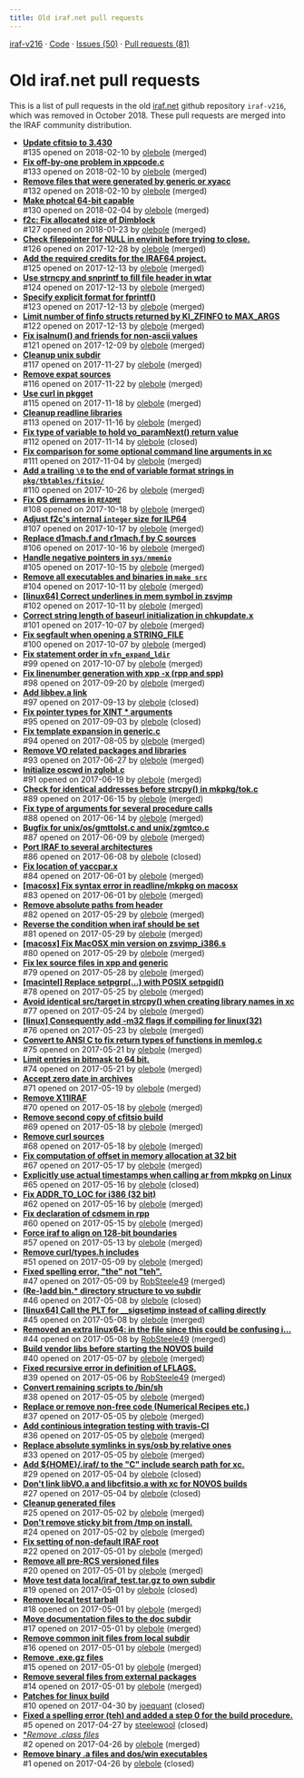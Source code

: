 ```yaml
---
title: Old iraf.net pull requests
---
```


[iraf-v216](/iraf-v216) · [Code](https://github.com/iraf-community/iraf/tree/iraf-v216) · [Issues (50)](/iraf-v216/issues) · [Pull requests (81)](/iraf-v216/issues/pulls)

# Old iraf.net pull requests
This is a list of pull requests in the old [iraf.net](https://github.com/iraf) github repository `iraf-v216`, which was removed in October 2018. These pull requests are merged into the IRAF community distribution.

* [**Update cfitsio to 3.430**](https://iraf-community.github.io/iraf-v216/issues/135)  
   #135 opened on 2018-02-10 by [olebole](https://github.com/olebole) (merged)
* [**Fix off-by-one problem in xppcode.c**](https://iraf-community.github.io/iraf-v216/issues/133)  
   #133 opened on 2018-02-10 by [olebole](https://github.com/olebole) (merged)
* [**Remove files that were generated by generic or xyacc**](https://iraf-community.github.io/iraf-v216/issues/132)  
   #132 opened on 2018-02-10 by [olebole](https://github.com/olebole) (merged)
* [**Make photcal 64-bit capable**](https://iraf-community.github.io/iraf-v216/issues/130)  
   #130 opened on 2018-02-04 by [olebole](https://github.com/olebole) (merged)
* [**f2c: Fix allocated size of Dimblock**](https://iraf-community.github.io/iraf-v216/issues/127)  
   #127 opened on 2018-01-23 by [olebole](https://github.com/olebole) (merged)
* [**Check filepointer for NULL in envinit before trying to close.**](https://iraf-community.github.io/iraf-v216/issues/126)  
   #126 opened on 2017-12-28 by [olebole](https://github.com/olebole) (merged)
* [**Add the required credits for the IRAF64 project.**](https://iraf-community.github.io/iraf-v216/issues/125)  
   #125 opened on 2017-12-13 by [olebole](https://github.com/olebole) (merged)
* [**Use strncpy and snprintf to fill file header in wtar**](https://iraf-community.github.io/iraf-v216/issues/124)  
   #124 opened on 2017-12-13 by [olebole](https://github.com/olebole) (merged)
* [**Specify explicit format for fprintf()**](https://iraf-community.github.io/iraf-v216/issues/123)  
   #123 opened on 2017-12-13 by [olebole](https://github.com/olebole) (merged)
* [**Limit number of finfo structs returned by KI_ZFINFO to MAX_ARGS**](https://iraf-community.github.io/iraf-v216/issues/122)  
   #122 opened on 2017-12-13 by [olebole](https://github.com/olebole) (merged)
* [**Fix isalnum() and friends for non-ascii values**](https://iraf-community.github.io/iraf-v216/issues/121)  
   #121 opened on 2017-12-09 by [olebole](https://github.com/olebole) (merged)
* [**Cleanup unix subdir**](https://iraf-community.github.io/iraf-v216/issues/117)  
   #117 opened on 2017-11-27 by [olebole](https://github.com/olebole) (merged)
* [**Remove expat sources**](https://iraf-community.github.io/iraf-v216/issues/116)  
   #116 opened on 2017-11-22 by [olebole](https://github.com/olebole) (merged)
* [**Use curl in pkgget**](https://iraf-community.github.io/iraf-v216/issues/115)  
   #115 opened on 2017-11-18 by [olebole](https://github.com/olebole) (merged)
* [**Cleanup readline libraries**](https://iraf-community.github.io/iraf-v216/issues/113)  
   #113 opened on 2017-11-16 by [olebole](https://github.com/olebole) (merged)
* [**Fix type of variable to hold vo_paramNext() return value**](https://iraf-community.github.io/iraf-v216/issues/112)  
   #112 opened on 2017-11-14 by [olebole](https://github.com/olebole) (closed)
* [**Fix comparison for some optional command line arguments in xc**](https://iraf-community.github.io/iraf-v216/issues/111)  
   #111 opened on 2017-11-04 by [olebole](https://github.com/olebole) (merged)
* [**Add a trailing `\0` to the end of variable format strings in `pkg/tbtables/fitsio/`**](https://iraf-community.github.io/iraf-v216/issues/110)  
   #110 opened on 2017-10-26 by [olebole](https://github.com/olebole) (merged)
* [**Fix OS dirnames in `README`**](https://iraf-community.github.io/iraf-v216/issues/108)  
   #108 opened on 2017-10-18 by [olebole](https://github.com/olebole) (merged)
* [**Adjust f2c's internal `integer` size for ILP64**](https://iraf-community.github.io/iraf-v216/issues/107)  
   #107 opened on 2017-10-17 by [olebole](https://github.com/olebole) (merged)
* [**Replace d1mach.f and r1mach.f by C sources**](https://iraf-community.github.io/iraf-v216/issues/106)  
   #106 opened on 2017-10-16 by [olebole](https://github.com/olebole) (merged)
* [**Handle negative pointers in `sys/nmemio`**](https://iraf-community.github.io/iraf-v216/issues/105)  
   #105 opened on 2017-10-15 by [olebole](https://github.com/olebole) (merged)
* [**Remove all executables and binaries in `make src`**](https://iraf-community.github.io/iraf-v216/issues/104)  
   #104 opened on 2017-10-11 by [olebole](https://github.com/olebole) (merged)
* [**[linux64] Correct underlines in mem symbol in zsvjmp**](https://iraf-community.github.io/iraf-v216/issues/102)  
   #102 opened on 2017-10-11 by [olebole](https://github.com/olebole) (merged)
* [**Correct string length of baseurl initialization in chkupdate.x**](https://iraf-community.github.io/iraf-v216/issues/101)  
   #101 opened on 2017-10-07 by [olebole](https://github.com/olebole) (merged)
* [**Fix segfault when opening a STRING_FILE**](https://iraf-community.github.io/iraf-v216/issues/100)  
   #100 opened on 2017-10-07 by [olebole](https://github.com/olebole) (merged)
* [**Fix statement order in `vfn_expand_ldir`**](https://iraf-community.github.io/iraf-v216/issues/99)  
   #99 opened on 2017-10-07 by [olebole](https://github.com/olebole) (merged)
* [**Fix linenumber generation with xpp -x (rpp and spp)**](https://iraf-community.github.io/iraf-v216/issues/98)  
   #98 opened on 2017-09-20 by [olebole](https://github.com/olebole) (merged)
* [**Add libbev.a link**](https://iraf-community.github.io/iraf-v216/issues/97)  
   #97 opened on 2017-09-13 by [olebole](https://github.com/olebole) (closed)
* [**Fix pointer types for XINT * arguments**](https://iraf-community.github.io/iraf-v216/issues/95)  
   #95 opened on 2017-09-03 by [olebole](https://github.com/olebole) (closed)
* [**Fix template expansion in generic.c**](https://iraf-community.github.io/iraf-v216/issues/94)  
   #94 opened on 2017-08-05 by [olebole](https://github.com/olebole) (merged)
* [**Remove VO related packages and libraries**](https://iraf-community.github.io/iraf-v216/issues/93)  
   #93 opened on 2017-06-27 by [olebole](https://github.com/olebole) (merged)
* [**Initialize oscwd in zglobl.c**](https://iraf-community.github.io/iraf-v216/issues/91)  
   #91 opened on 2017-06-19 by [olebole](https://github.com/olebole) (merged)
* [**Check for identical addresses before strcpy() in mkpkg/tok.c**](https://iraf-community.github.io/iraf-v216/issues/89)  
   #89 opened on 2017-06-15 by [olebole](https://github.com/olebole) (merged)
* [**Fix type of arguments for several procedure calls**](https://iraf-community.github.io/iraf-v216/issues/88)  
   #88 opened on 2017-06-14 by [olebole](https://github.com/olebole) (merged)
* [**Bugfix for unix/os/gmttolst.c and unix/zgmtco.c**](https://iraf-community.github.io/iraf-v216/issues/87)  
   #87 opened on 2017-06-09 by [olebole](https://github.com/olebole) (merged)
* [**Port IRAF to several architectures**](https://iraf-community.github.io/iraf-v216/issues/86)  
   #86 opened on 2017-06-08 by [olebole](https://github.com/olebole) (closed)
* [**Fix location of yaccpar.x**](https://iraf-community.github.io/iraf-v216/issues/84)  
   #84 opened on 2017-06-01 by [olebole](https://github.com/olebole) (merged)
* [**[macosx] Fix syntax error in readline/mkpkg on macosx**](https://iraf-community.github.io/iraf-v216/issues/83)  
   #83 opened on 2017-06-01 by [olebole](https://github.com/olebole) (merged)
* [**Remove absolute paths from header**](https://iraf-community.github.io/iraf-v216/issues/82)  
   #82 opened on 2017-05-29 by [olebole](https://github.com/olebole) (merged)
* [**Reverse the condition when iraf should be set**](https://iraf-community.github.io/iraf-v216/issues/81)  
   #81 opened on 2017-05-29 by [olebole](https://github.com/olebole) (merged)
* [**[macosx] Fix MacOSX min version on zsvjmp_i386.s**](https://iraf-community.github.io/iraf-v216/issues/80)  
   #80 opened on 2017-05-29 by [olebole](https://github.com/olebole) (merged)
* [**Fix lex source files in xpp and generic**](https://iraf-community.github.io/iraf-v216/issues/79)  
   #79 opened on 2017-05-28 by [olebole](https://github.com/olebole) (merged)
* [**[macintel] Replace setpgrp(...) with POSIX setpgid()**](https://iraf-community.github.io/iraf-v216/issues/78)  
   #78 opened on 2017-05-25 by [olebole](https://github.com/olebole) (merged)
* [**Avoid identical src/target in strcpy() when creating library names in xc**](https://iraf-community.github.io/iraf-v216/issues/77)  
   #77 opened on 2017-05-24 by [olebole](https://github.com/olebole) (merged)
* [**[linux] Consequently add -m32 flags if compiling for linux(32)**](https://iraf-community.github.io/iraf-v216/issues/76)  
   #76 opened on 2017-05-23 by [olebole](https://github.com/olebole) (merged)
* [**Convert to ANSI C to fix return types of functions in memlog.c**](https://iraf-community.github.io/iraf-v216/issues/75)  
   #75 opened on 2017-05-21 by [olebole](https://github.com/olebole) (merged)
* [**Limit entries in bitmask to 64 bit.**](https://iraf-community.github.io/iraf-v216/issues/74)  
   #74 opened on 2017-05-21 by [olebole](https://github.com/olebole) (merged)
* [**Accept zero date in archives**](https://iraf-community.github.io/iraf-v216/issues/71)  
   #71 opened on 2017-05-19 by [olebole](https://github.com/olebole) (merged)
* [**Remove X11IRAF**](https://iraf-community.github.io/iraf-v216/issues/70)  
   #70 opened on 2017-05-18 by [olebole](https://github.com/olebole) (merged)
* [**Remove second copy of cfitsio build**](https://iraf-community.github.io/iraf-v216/issues/69)  
   #69 opened on 2017-05-18 by [olebole](https://github.com/olebole) (merged)
* [**Remove curl sources**](https://iraf-community.github.io/iraf-v216/issues/68)  
   #68 opened on 2017-05-18 by [olebole](https://github.com/olebole) (merged)
* [**Fix computation of offset in memory allocation at 32 bit**](https://iraf-community.github.io/iraf-v216/issues/67)  
   #67 opened on 2017-05-17 by [olebole](https://github.com/olebole) (merged)
* [**Explicitly use actual timestamps when calling ar from mkpkg on Linux**](https://iraf-community.github.io/iraf-v216/issues/65)  
   #65 opened on 2017-05-16 by [olebole](https://github.com/olebole) (closed)
* [**Fix ADDR_TO_LOC for i386 (32 bit)**](https://iraf-community.github.io/iraf-v216/issues/62)  
   #62 opened on 2017-05-16 by [olebole](https://github.com/olebole) (merged)
* [**Fix declaration of cdsmem in rpp**](https://iraf-community.github.io/iraf-v216/issues/60)  
   #60 opened on 2017-05-15 by [olebole](https://github.com/olebole) (merged)
* [**Force iraf to align on 128-bit boundaries**](https://iraf-community.github.io/iraf-v216/issues/57)  
   #57 opened on 2017-05-13 by [olebole](https://github.com/olebole) (merged)
* [**Remove curl/types.h includes**](https://iraf-community.github.io/iraf-v216/issues/51)  
   #51 opened on 2017-05-09 by [olebole](https://github.com/olebole) (merged)
* [**Fixed spelling error, "the" not "teh".**](https://iraf-community.github.io/iraf-v216/issues/47)  
   #47 opened on 2017-05-09 by [RobSteele49](https://github.com/RobSteele49) (merged)
* [**(Re-)add bin.* directory structure to vo subdir**](https://iraf-community.github.io/iraf-v216/issues/46)  
   #46 opened on 2017-05-08 by [olebole](https://github.com/olebole) (closed)
* [**[linux64] Call the PLT for __sigsetjmp instead of calling directly**](https://iraf-community.github.io/iraf-v216/issues/45)  
   #45 opened on 2017-05-08 by [olebole](https://github.com/olebole) (merged)
* [**Removed an extra linux64: in the file since this could be confusing i…**](https://iraf-community.github.io/iraf-v216/issues/44)  
   #44 opened on 2017-05-08 by [RobSteele49](https://github.com/RobSteele49) (merged)
* [**Build vendor libs before starting the NOVOS build**](https://iraf-community.github.io/iraf-v216/issues/40)  
   #40 opened on 2017-05-07 by [olebole](https://github.com/olebole) (merged)
* [**Fixed recursive error in definition of LFLAGS.**](https://iraf-community.github.io/iraf-v216/issues/39)  
   #39 opened on 2017-05-06 by [RobSteele49](https://github.com/RobSteele49) (merged)
* [**Convert remaining scripts to /bin/sh**](https://iraf-community.github.io/iraf-v216/issues/38)  
   #38 opened on 2017-05-05 by [olebole](https://github.com/olebole) (merged)
* [**Replace or remove non-free code (Numerical Recipes etc.)**](https://iraf-community.github.io/iraf-v216/issues/37)  
   #37 opened on 2017-05-05 by [olebole](https://github.com/olebole) (merged)
* [**Add continious integration testing with travis-CI**](https://iraf-community.github.io/iraf-v216/issues/36)  
   #36 opened on 2017-05-05 by [olebole](https://github.com/olebole) (merged)
* [**Replace absolute symlinks in sys/osb by relative ones**](https://iraf-community.github.io/iraf-v216/issues/33)  
   #33 opened on 2017-05-05 by [olebole](https://github.com/olebole) (merged)
* [**Add ${HOME}/.iraf/ to the "C" include search path for xc.**](https://iraf-community.github.io/iraf-v216/issues/29)  
   #29 opened on 2017-05-04 by [olebole](https://github.com/olebole) (closed)
* [**Don't link libVO.a and libcfitsio.a with xc for NOVOS builds**](https://iraf-community.github.io/iraf-v216/issues/27)  
   #27 opened on 2017-05-04 by [olebole](https://github.com/olebole) (closed)
* [**Cleanup generated files**](https://iraf-community.github.io/iraf-v216/issues/25)  
   #25 opened on 2017-05-02 by [olebole](https://github.com/olebole) (merged)
* [**Don't remove sticky bit from /tmp on install.**](https://iraf-community.github.io/iraf-v216/issues/24)  
   #24 opened on 2017-05-02 by [olebole](https://github.com/olebole) (merged)
* [**Fix setting of non-default IRAF root**](https://iraf-community.github.io/iraf-v216/issues/22)  
   #22 opened on 2017-05-01 by [olebole](https://github.com/olebole) (merged)
* [**Remove all pre-RCS versioned files**](https://iraf-community.github.io/iraf-v216/issues/20)  
   #20 opened on 2017-05-01 by [olebole](https://github.com/olebole) (merged)
* [**Move test data local/iraf_test.tar.gz to own subdir**](https://iraf-community.github.io/iraf-v216/issues/19)  
   #19 opened on 2017-05-01 by [olebole](https://github.com/olebole) (closed)
* [**Remove local test tarball**](https://iraf-community.github.io/iraf-v216/issues/18)  
   #18 opened on 2017-05-01 by [olebole](https://github.com/olebole) (merged)
* [**Move documentation files to the doc subdir**](https://iraf-community.github.io/iraf-v216/issues/17)  
   #17 opened on 2017-05-01 by [olebole](https://github.com/olebole) (merged)
* [**Remove common init files from local subdir**](https://iraf-community.github.io/iraf-v216/issues/16)  
   #16 opened on 2017-05-01 by [olebole](https://github.com/olebole) (merged)
* [**Remove .exe.gz files**](https://iraf-community.github.io/iraf-v216/issues/15)  
   #15 opened on 2017-05-01 by [olebole](https://github.com/olebole) (merged)
* [**Remove several files from external packages**](https://iraf-community.github.io/iraf-v216/issues/14)  
   #14 opened on 2017-05-01 by [olebole](https://github.com/olebole) (merged)
* [**Patches for linux build**](https://iraf-community.github.io/iraf-v216/issues/10)  
   #10 opened on 2017-04-30 by [joequant](https://github.com/joequant) (closed)
* [**Fixed a spelling error (teh) and added a step 0 for the build procedure.**](https://iraf-community.github.io/iraf-v216/issues/5)  
   #5 opened on 2017-04-27 by [steelewool](https://github.com/steelewool) (closed)
* [**Remove *.class files**](https://iraf-community.github.io/iraf-v216/issues/2)  
   #2 opened on 2017-04-26 by [olebole](https://github.com/olebole) (merged)
* [**Remove binary .a files and dos/win executables**](https://iraf-community.github.io/iraf-v216/issues/1)  
   #1 opened on 2017-04-26 by [olebole](https://github.com/olebole) (closed)
